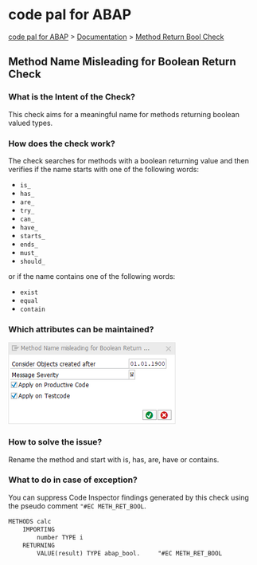# code pal for ABAP

[code pal for ABAP](../../README.md) > [Documentation](../check_documentation.md) > [Method Return Bool Check](method-return-bool.md)

## Method Name Misleading for Boolean Return Check

### What is the Intent of the Check?

This check aims for a meaningful name for methods returning boolean valued types.

### How does the check work?

The check searches for methods with a boolean returning value and then verifies if the name starts with one of the following words:

* `is_`
* `has_`
* `are_`
* `try_`
* `can_`
* `have_`
* `starts_`
* `ends_`
* `must_`
* `should_`

or if the name contains one of the following words:

* `exist`
* `equal`
* `contain`

### Which attributes can be maintained?

![Attributes](./imgs/method_name_returning_boolean.png)

### How to solve the issue?

Rename the method and start with is, has, are, have or contains.

### What to do in case of exception?

You can suppress Code Inspector findings generated by this check using the pseudo comment `"#EC METH_RET_BOOL`.

```abap
METHODS calc
    IMPORTING
        number TYPE i
    RETURNING
        VALUE(result) TYPE abap_bool.     "#EC METH_RET_BOOL
```
